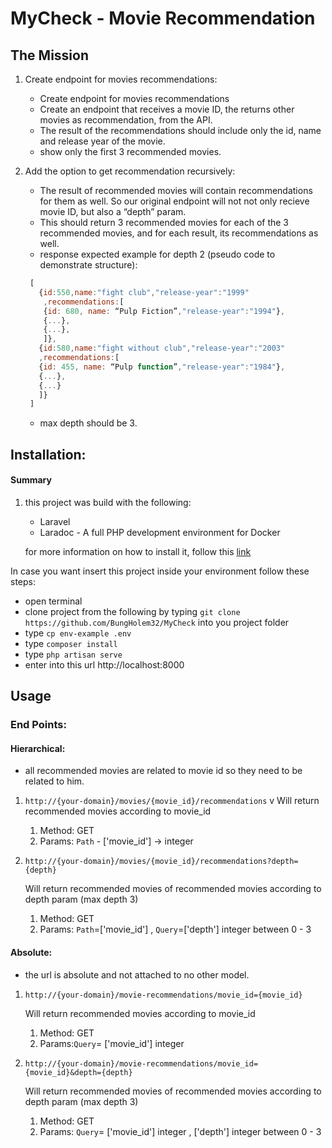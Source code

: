 # MyCheck - Movie Recommendation

## The Mission

1. Create endpoint for movies recommendations:

   - Create endpoint for movies recommendations
   - Create an endpoint that receives a movie ID, the returns other movies as
  recommendation, from the API.
   - The result of the recommendations should include only the id, name and release year of
the movie.
   - show only the first 3 recommended movies.
   
2. Add the option to get recommendation recursively:

   - The result of recommended movies will contain recommendations for them as well.
    So our original endpoint will not not only recieve movie ID, but also a “depth” param.
   - This should return 3 recommended movies for each of the 3 recommended movies, and
     for each result, its recommendations as well.
   - response expected example for depth 2 (pseudo code to demonstrate structure):
   ```javascript
    [
      {id:550,name:"fight club","release-year":"1999"
       ,recommendations:[
       {id: 680, name: “Pulp Fiction”,"release-year":"1994"},
       {...},
       {...},
       ]},
      {id:580,name:"fight without club","release-year":"2003"
      ,recommendations:[
      {id: 455, name: “Pulp function”,"release-year":"1984"},
      {...},
      {...}   
      ]}
    ]
   ```
   - max depth should be 3.
   
## Installation:

#### Summary

 1. this project was build with the following: 
    - Laravel 
    - Laradoc - A full PHP development environment for Docker
    
    for more information on how to install it, follow this [link](https://laradock.io/getting-started/) 
 
  In case you want insert this project inside your environment follow these steps:
   - open terminal
   - clone project from the following by typing `git clone https://github.com/BungHolem32/MyCheck` into you project folder
   - type `cp env-example .env`
   - type `composer install`
   - type `php artisan serve`
   - enter into this url http://localhost:8000
   
## Usage 
   
### End Points:
   
#### Hierarchical:   
- all recommended movies are related to movie id so they need to be related to him.

1. `http://{your-domain}/movies/{movie_id}/recommendations` 
 v
    Will return recommended movies according to movie_id 

   1. Method: GET
   2. Params: `Path` - ['movie_id'] -> integer 
   
2. `http://{your-domain}/movies/{movie_id}/recommendations?depth={depth}` 

   Will return recommended movies of recommended movies according to depth param (max depth 3)
   
   1.  Method: GET 
   2.  Params: `Path`=['movie_id'] , `Query`=['depth'] integer between 0 - 3
   

#### Absolute:
- the url is absolute and not attached to no other model.

1. `http://{your-domain}/movie-recommendations/movie_id={movie_id}` 

    Will return recommended movies according to movie_id 

   1. Method: GET
   2. Params:`Query`= ['movie_id'] integer
   
2. `http://{your-domain}/movie-recommendations/movie_id={movie_id}&depth={depth}` 

   Will return recommended movies of recommended movies according to depth param (max depth 3)
   
   1.  Method: GET 
   2.  Params: `Query`= ['movie_id'] integer , ['depth'] integer between 0 - 3
   
